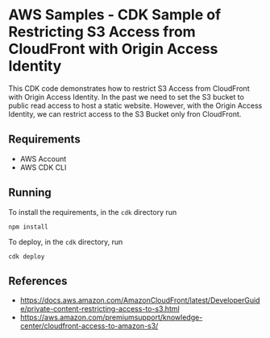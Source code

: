 # AWS Samples - CDK Sample of Restricting S3 Access from CloudFront with Origin Access Identity

This CDK code demonstrates how to restrict S3 Access from CloudFront with Origin Access Identity.
In the past we need to set the S3 bucket to public read access to host a static website.
However, with the Origin Access Identity, we can restrict access to the S3 Bucket only fron CloudFront.

## Requirements

- AWS Account
- AWS CDK CLI

## Running

To install the requirements, in the `cdk` directory run

```
npm install
```

To deploy, in the `cdk` directory, run

```
cdk deploy
```

## References

- https://docs.aws.amazon.com/AmazonCloudFront/latest/DeveloperGuide/private-content-restricting-access-to-s3.html
- https://aws.amazon.com/premiumsupport/knowledge-center/cloudfront-access-to-amazon-s3/
